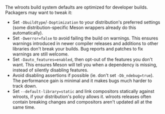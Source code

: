 The wlroots build system defaults are optimized for developer builds. Packagers may want to tweak it:

- Set `-Dbuildtype`/`-Doptimization` to your distribution's preferred settings (some distribution-specific Meson wrappers already do this automatically).
- Set `-Dwerror=false` to avoid failing the build on warnings. This ensures warnings introduced in newer compiler releases and additions to other libraries don't break your builds. Bug reports and patches to fix warnings are still welcome.
- Set `-Dauto_features=enabled`, then opt-out of the features you don't want. This ensures Meson will tell you when a dependency is missing, instead of silently disabling features.
- Avoid disabling assertions if possible (ie. don't set `-Db_ndebug=true`). The performance gain is minimal and it makes bugs much harder to track down.
- Set `--default-library=static` and link compositors statically against wlroots, if your distribution's policy allows it. wlroots releases often contain breaking changes and compositors aren't updated all at the same time.
